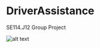 # DriverAssistance
SE114.J12 Group Project

![alt text](https://drive.google.com/file/d/12T0WXfzIuNIdatf4JcC97VtaqCYFhGrM/view?usp=sharing)
